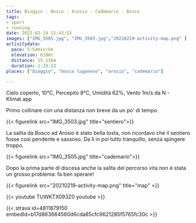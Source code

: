 ```yaml
---
title: Bioggio - Bosco - Arosio - Cademario - Bosco
tags:
- sport
- running
date: 2021-02-19 12:43:53
images: ["IMG_3505.jpg", "IMG_3503.jpg","20210219-activity-map.png" ]
activitydata:
  pace: 5:54min/km
  elevation: 610mt
  distance: 15.13km
  duration: 1:29:23
places: ["bioggio", "bosco luganese", "arosio", "cademario"]

---
```


Cielo coperto, 10°C, Percepito 8°C, Umidità 62%, Vento 1m/s da N - Klimat.app

<!--more-->

Primo collinare con una distanza non breve da un po' di tempo.

{{< figurelink src="IMG_3503.jpg" title="sentiero">}}

La salita da Bosco ad Arosio è stato bella tosta, non ricordavo che il sentiero fosse così pendente e sassoso. Da lì in poi tutto tranquillo, senza spingere troppo.

{{< figurelink src="IMG_3505.jpg" title="cademario">}}

Dopo la prima parte di discesa anche la salita del percorso vita non è stata un grosso problema: fa ben sperare!


{{< figurelink src="20210219-activity-map.png" title="map" >}}

{{< youtube TUWKTX093Z0 youtube >}}

{{< strava id=4811879150 embedId=b17d863664560d6cda85cfc9621285f5765fc30c >}}
